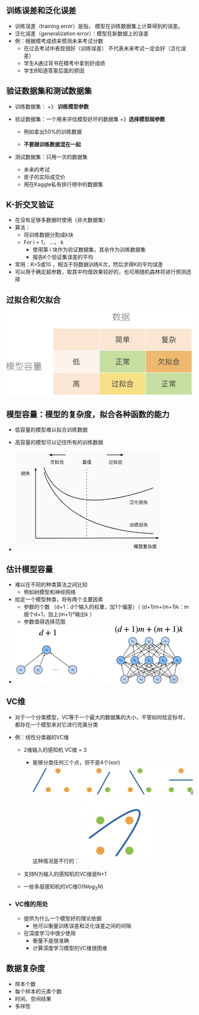 ## 训练误差和泛化误差

- 训练误差（training error）是指， 模型在训练数据集上计算得到的误差。 
- 泛化误差（generalization error）：模型在新数据上的误差
- 例：根据模考成绩来预测未来考试分数
  - 在过去考试中表现很好（训练误差） 不代表未来考试一定会好（泛化误差）
  - 学生A通过背书在模考中拿到好成绩
  - 学生B知道答案后面的原因

## 验证数据集和测试数据集

- 训练数据集：  +》 **训练模型参数**

- 验证数据集：一个用来评估模型好坏的数据集    +》**选择模型超参数**

  - 例如拿出50%的训练数据

  - **不要跟训练数据混在一起**

- 测试数据集：只用一次的数据集      
  - 未来的考试
  - 房子的实际成交价
  - 用在Kaggle私有排行榜中的数据集

## K-折交叉验证  

- 在没有足够多数据时使用（非大数据集）
- 算法： 
  - 将训练数据分割成k块
  - For i = 1， ...， k
    - 使用第 i 块作为验证数据集，其余作为训练数据集
    - 报告K个验证集误差的平均
- 常用：K=5或10 ，相当于将数据训练K次，然后求得K的平均误差
- 可以用于确定超参数，取其中均值效果较好的，也可用随机森林将进行预测选择

## 过拟合和欠拟合

 <img src="img/11.1.png" alt="11.1" style="zoom:60%;" />

## 模型容量：模型的复杂度，拟合各种函数的能力

- 低容量的模型难以拟合训练数据
- 高容量的模型可以记住所有的训练数据

-  <img src="img/11.2.jpg" alt="11.2" style="zoom:67%;" />

## 估计模型容量

- 难以在不同的种类算法之间比较
  - 例如树模型和神经网络
- 给定一个模型种类，将有两个主要因素
  - 参数的个数  （d+1：d个输入的权重，加1个偏差）（ (d+1)m+(m+1)k：m层个d+1，加上(m+1)*输出k ）
  - 参数值得选择范围
- ![11.3](img/11.3.png)

## VC维

- 对于一个分类模型，VC等于一个最大的数据集的大小，不管如何给定标号，都存在一个模型来对它进行完美分类

- 例：线性分类器的VC维

  - 2维输入的感知机 VC维 = 3

    - 能够分类任何三个点，但不是4个(xor)<img src="img/11.4.png" alt="11.4" style="zoom:67%;" />

      这种情况是不行的： <img src="img/11.5.png" alt="11.5" style="zoom:67%;" />

  - 支持N为输入的感知机的VC维是N+1

  - 一些多层感知机的VC维O(N$log_2N$)

- ### VC维的用处

  - 提供为什么一个模型好的理论依据
    - 他可以衡量训练误差和泛化误差之间的间隔
  - 在深度学习中很少使用
    - 衡量不是很准确
    - 计算深度学习模型的VC维很困难

## 数据复杂度

- 样本个数
- 每个样本的元素个数
- 时间、空间结果
- 多样性





